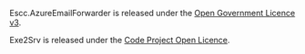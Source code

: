 Escc.AzureEmailForwarder is released under the [Open Government Licence v3](www.nationalarchives.gov.uk/doc/open-government-licence/version/3/).

Exe2Srv is released under the [Code Project Open Licence](http://www.codeproject.com/info/cpol10.aspx).